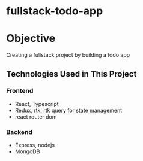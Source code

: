 # fullstack-todo-app

# Objective

Creating a fullstack project by building a todo app

## Technologies Used in This Project

### Frontend

* React, Typescript
* Redux, rtk, rtk query for state management
* react router dom

### Backend

* Express, nodejs
* MongoDB


